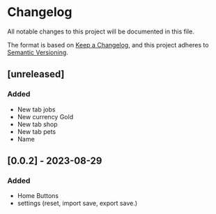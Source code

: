 # Changelog

All notable changes to this project will be documented in this file.

The format is based on [Keep a Changelog](https://keepachangelog.com/en/1.0.0/),
and this project adheres to [Semantic Versioning](https://semver.org/spec/v2.0.0.html).


## [unreleased] 
### Added
- New tab jobs
- New currency Gold
- New tab shop
- New tab pets
- Name

## [0.0.2] - 2023-08-29
### Added
- Home Buttons
- settings (reset, import save, export save.)